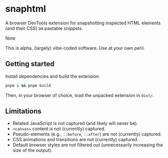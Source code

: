 # snaphtml

A browser DevTools extension for snapshotting inspected HTML elements (and their CSS) as pastable snippets.

> [!NOTE]
> This is alpha, (largely) vibe-coded software. Use at your own peril.
>

## Getting started

Install dependencies and build the extension:
```sh
pnpm i && pnpm build
```

Then, in your browser of choice, load the unpacked extension in `dist/`.

## Limitations

- Related JavaScript is not captured (and likely will never be).
- `<canvas>` content is not (currently) captured.
- Pseudo-elements (e.g., `::before`, `::after`) are not (currently) captured.
- CSS animations and transitions are not (currently) captured.
- Default browser styles are not filtered out (unnecessarily increasing the size of the output).